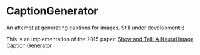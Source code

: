 # CaptionGenerator
An attempt at generating captions for images. Still under development :)

This is an implementation of the 2015 paper: [Show and Tell: A Neural Image Caption Generator](https://arxiv.org/pdf/1411.4555.pdf)
